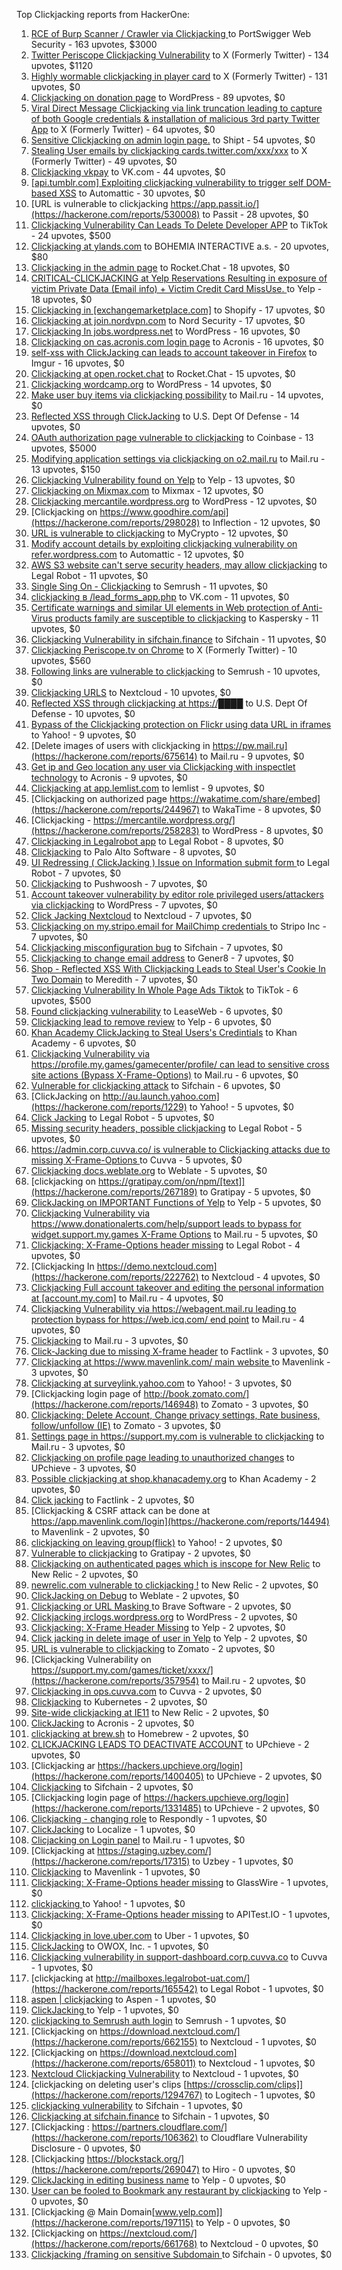 Top Clickjacking reports from HackerOne:

1. [RCE of Burp  Scanner / Crawler via Clickjacking ](https://hackerone.com/reports/1274695) to PortSwigger Web Security - 163 upvotes, $3000
2. [Twitter Periscope Clickjacking Vulnerability](https://hackerone.com/reports/591432) to X (Formerly Twitter) - 134 upvotes, $1120
3. [Highly wormable clickjacking in player card](https://hackerone.com/reports/85624) to X (Formerly Twitter) - 131 upvotes, $0
4. [Clickjacking on donation page](https://hackerone.com/reports/921709) to WordPress - 89 upvotes, $0
5. [Viral Direct Message Clickjacking via link truncation leading to capture of both Google credentials & installation of malicious 3rd party Twitter App](https://hackerone.com/reports/643274) to X (Formerly Twitter) - 64 upvotes, $0
6. [Sensitive Clickjacking on admin login page.](https://hackerone.com/reports/389145) to Shipt - 54 upvotes, $0
7. [Stealing User emails by clickjacking cards.twitter.com/xxx/xxx](https://hackerone.com/reports/154963) to X (Formerly Twitter) - 49 upvotes, $0
8. [Clickjacking vkpay](https://hackerone.com/reports/374817) to VK.com - 44 upvotes, $0
9. [[api.tumblr.com] Exploiting clickjacking vulnerability to trigger self DOM-based XSS](https://hackerone.com/reports/953579) to Automattic - 30 upvotes, $0
10. [URL is vulnerable to clickjacking  https://app.passit.io/](https://hackerone.com/reports/530008) to Passit - 28 upvotes, $0
11. [Clickjacking Vulnerability Can Leads To Delete Developer APP](https://hackerone.com/reports/1416612) to TikTok - 24 upvotes, $500
12. [Clickjacking at ylands.com](https://hackerone.com/reports/405342) to BOHEMIA INTERACTIVE a.s. - 20 upvotes, $80
13. [Clickjacking in the admin page](https://hackerone.com/reports/728004) to Rocket.Chat - 18 upvotes, $0
14. [CRITICAL-CLICKJACKING at Yelp Reservations Resulting in exposure of victim Private Data (Email info) + Victim Credit Card MissUse. ](https://hackerone.com/reports/355859) to Yelp - 18 upvotes, $0
15. [Clickjacking in [exchangemarketplace.com]](https://hackerone.com/reports/658217) to Shopify - 17 upvotes, $0
16. [Clickjacking at join.nordvpn.com](https://hackerone.com/reports/765955) to Nord Security - 17 upvotes, $0
17. [Clickjacking In jobs.wordpress.net](https://hackerone.com/reports/223024) to WordPress - 16 upvotes, $0
18. [Clickjacking on cas.acronis.com login page](https://hackerone.com/reports/971234) to Acronis - 16 upvotes, $0
19. [self-xss with ClickJacking can leads to account takeover in Firefox](https://hackerone.com/reports/892289) to Imgur - 16 upvotes, $0
20. [Clickjacking at open.rocket.chat](https://hackerone.com/reports/1584034) to Rocket.Chat - 15 upvotes, $0
21. [Clickjacking wordcamp.org](https://hackerone.com/reports/230581) to WordPress - 14 upvotes, $0
22. [Make user buy items via clickjacking possibility](https://hackerone.com/reports/471967) to Mail.ru - 14 upvotes, $0
23. [Reflected XSS through ClickJacking](https://hackerone.com/reports/1171403) to U.S. Dept Of Defense - 14 upvotes, $0
24. [OAuth authorization page vulnerable to clickjacking](https://hackerone.com/reports/65825) to Coinbase - 13 upvotes, $5000
25. [Modifying application settings via clickjacking on o2.mail.ru](https://hackerone.com/reports/355774) to Mail.ru - 13 upvotes, $150
26. [Clickjacking Vulnerability found on Yelp](https://hackerone.com/reports/214087) to Yelp - 13 upvotes, $0
27. [Clickjacking on Mixmax.com](https://hackerone.com/reports/234713) to Mixmax - 12 upvotes, $0
28. [Clickjacking mercantile.wordpress.org](https://hackerone.com/reports/264125) to WordPress - 12 upvotes, $0
29. [Clickjacking on https://www.goodhire.com/api](https://hackerone.com/reports/298028) to Inflection - 12 upvotes, $0
30. [URL is vulnerable to clickjacking](https://hackerone.com/reports/712376) to MyCrypto - 12 upvotes, $0
31. [Modify account details by exploiting clickjacking vulnerability on refer.wordpress.com](https://hackerone.com/reports/765355) to Automattic - 12 upvotes, $0
32. [AWS S3 website can't serve security headers, may allow clickjacking](https://hackerone.com/reports/149572) to Legal Robot - 11 upvotes, $0
33. [Single Sing On - Clickjacking](https://hackerone.com/reports/299009) to Semrush - 11 upvotes, $0
34. [clickjacking в /lead_forms_app.php](https://hackerone.com/reports/294334) to VK.com - 11 upvotes, $0
35. [Certificate warnings and similar UI elements in Web protection of Anti-Virus products family are susceptible to clickjacking](https://hackerone.com/reports/463695) to Kaspersky - 11 upvotes, $0
36. [Clickjacking Vulnerability in sifchain.finance](https://hackerone.com/reports/1185949) to Sifchain - 11 upvotes, $0
37. [Clickjacking Periscope.tv on Chrome](https://hackerone.com/reports/198622) to X (Formerly Twitter) - 10 upvotes, $560
38. [Following links are vulnerable to clickjacking](https://hackerone.com/reports/289246) to Semrush - 10 upvotes, $0
39. [Clickjacking URLS](https://hackerone.com/reports/1039805) to Nextcloud - 10 upvotes, $0
40. [Reflected XSS through clickjacking at https://████](https://hackerone.com/reports/1149144) to U.S. Dept Of Defense - 10 upvotes, $0
41. [Bypass of the Clickjacking protection on Flickr using data URL in iframes](https://hackerone.com/reports/7264) to Yahoo! - 9 upvotes, $0
42. [Delete images of users  with clickjacking in https://pw.mail.ru](https://hackerone.com/reports/675614) to Mail.ru - 9 upvotes, $0
43. [Get ip and Geo location any user via Clickjacking with inspectlet technology](https://hackerone.com/reports/998555) to Acronis - 9 upvotes, $0
44. [Clickjacking at  app.lemlist.com](https://hackerone.com/reports/1574017) to lemlist - 9 upvotes, $0
45. [Clickjacking on authorized page https://wakatime.com/share/embed](https://hackerone.com/reports/244967) to WakaTime - 8 upvotes, $0
46. [Clickjacking - https://mercantile.wordpress.org/](https://hackerone.com/reports/258283) to WordPress - 8 upvotes, $0
47. [Clickjacking in Legalrobot app](https://hackerone.com/reports/270454) to Legal Robot - 8 upvotes, $0
48. [ Clickjacking](https://hackerone.com/reports/688546) to Palo Alto Software - 8 upvotes, $0
49. [UI Redressing ( ClickJacking ) Issue on Information submit form ](https://hackerone.com/reports/163753) to Legal Robot - 7 upvotes, $0
50. [Clickjacking](https://hackerone.com/reports/200419) to Pushwoosh - 7 upvotes, $0
51. [Account takeover vulnerability by editor role privileged users/attackers via clickjacking](https://hackerone.com/reports/388254) to WordPress - 7 upvotes, $0
52. [Click Jacking Nextcloud](https://hackerone.com/reports/347782) to Nextcloud - 7 upvotes, $0
53. [Clickjacking on my.stripo.email for MailChimp credentials ](https://hackerone.com/reports/737625) to Stripo Inc - 7 upvotes, $0
54. [Clickjacking misconfiguration bug](https://hackerone.com/reports/1176104) to Sifchain - 7 upvotes, $0
55. [Clickjacking to change email address](https://hackerone.com/reports/783191) to Gener8 - 7 upvotes, $0
56. [Shop - Reflected  XSS  With  Clickjacking Leads to Steal User's Cookie  In Two Domain](https://hackerone.com/reports/1221942) to Meredith - 7 upvotes, $0
57. [Clickjacking Vulnerability In Whole Page Ads Tiktok](https://hackerone.com/reports/1418857) to TikTok - 6 upvotes, $500
58. [Found clickjacking vulnerability](https://hackerone.com/reports/119828) to LeaseWeb - 6 upvotes, $0
59. [Clickjacking lead to remove review](https://hackerone.com/reports/965141) to Yelp - 6 upvotes, $0
60. [Khan Academy ClickJacking to Steal Users's Credintials](https://hackerone.com/reports/639682) to Khan Academy - 6 upvotes, $0
61. [Clickjacking Vulnerability via https://profile.my.games/gamecenter/profile/ can lead to sensitive cross site actions (Bypass X-Frame-Options)](https://hackerone.com/reports/974090) to Mail.ru - 6 upvotes, $0
62. [Vulnerable for clickjacking attack](https://hackerone.com/reports/1188639) to Sifchain - 6 upvotes, $0
63. [ClickJacking on http://au.launch.yahoo.com](https://hackerone.com/reports/1229) to Yahoo! - 5 upvotes, $0
64. [Click Jacking](https://hackerone.com/reports/163888) to Legal Robot - 5 upvotes, $0
65. [Missing security headers, possible clickjacking](https://hackerone.com/reports/64645) to Legal Robot - 5 upvotes, $0
66. [https://admin.corp.cuvva.co/ is vulnerable to Clickjacking attacks due to missing X-Frame-Options ](https://hackerone.com/reports/231434) to Cuvva - 5 upvotes, $0
67. [Clickjacking docs.weblate.org](https://hackerone.com/reports/223391) to Weblate - 5 upvotes, $0
68. [clickjacking on https://gratipay.com/on/npm/[text]](https://hackerone.com/reports/267189) to Gratipay - 5 upvotes, $0
69. [ClickJacking on IMPORTANT Functions of Yelp](https://hackerone.com/reports/305128) to Yelp - 5 upvotes, $0
70. [Clickjacking Vulnerability via https://www.donationalerts.com/help/support leads to bypass for widget.support.my.games X-Frame Options](https://hackerone.com/reports/1027192) to Mail.ru - 5 upvotes, $0
71. [Clickjacking: X-Frame-Options header missing](https://hackerone.com/reports/163646) to Legal Robot - 4 upvotes, $0
72. [Clickjacking In https://demo.nextcloud.com](https://hackerone.com/reports/222762) to Nextcloud - 4 upvotes, $0
73. [Clickjacking Full account takeover and editing the personal information at [account.my.com]](https://hackerone.com/reports/261652) to Mail.ru - 4 upvotes, $0
74. [Clickjacking Vulnerability via https://webagent.mail.ru leading to protection bypass for https://web.icq.com/ end point](https://hackerone.com/reports/918923) to Mail.ru - 4 upvotes, $0
75. [Clickjacking](https://hackerone.com/reports/8724) to Mail.ru - 3 upvotes, $0
76. [Click-Jacking due to missing X-frame header](https://hackerone.com/reports/17664) to Factlink - 3 upvotes, $0
77. [Clickjacking at https://www.mavenlink.com/ main website ](https://hackerone.com/reports/14631) to Mavenlink - 3 upvotes, $0
78. [Clickjacking at surveylink.yahoo.com](https://hackerone.com/reports/3578) to Yahoo! - 3 upvotes, $0
79. [Clickjacking login page of http://book.zomato.com/](https://hackerone.com/reports/146948) to Zomato - 3 upvotes, $0
80. [Clickjacking: Delete Account, Change privacy settings, Rate business, follow/unfollow (IE)](https://hackerone.com/reports/338569) to Zomato - 3 upvotes, $0
81. [Settings page in https://support.my.com is vulnerable to clickjacking](https://hackerone.com/reports/667400) to Mail.ru - 3 upvotes, $0
82. [Clickjacking on profile page leading to unauthorized changes](https://hackerone.com/reports/1198907) to UPchieve - 3 upvotes, $0
83. [Possible clickjacking at shop.khanacademy.org](https://hackerone.com/reports/6370) to Khan Academy - 2 upvotes, $0
84. [Click jacking](https://hackerone.com/reports/13550) to Factlink - 2 upvotes, $0
85. [Clickjacking & CSRF attack can be done at https://app.mavenlink.com/login](https://hackerone.com/reports/14494) to Mavenlink - 2 upvotes, $0
86. [clickjacking on leaving group(flick)](https://hackerone.com/reports/7745) to Yahoo! - 2 upvotes, $0
87. [Vulnerable to clickjacking](https://hackerone.com/reports/123782) to Gratipay - 2 upvotes, $0
88. [Clickjacking on authenticated pages which is inscope for New Relic](https://hackerone.com/reports/128645) to New Relic - 2 upvotes, $0
89. [newrelic.com vulnerable to clickjacking !](https://hackerone.com/reports/123126) to New Relic - 2 upvotes, $0
90. [ClickJacking on Debug](https://hackerone.com/reports/225555) to Weblate - 2 upvotes, $0
91. [Clickjacking or URL Masking ](https://hackerone.com/reports/204198) to Brave Software - 2 upvotes, $0
92. [Clickjacking irclogs.wordpress.org](https://hackerone.com/reports/267075) to WordPress - 2 upvotes, $0
93. [Clickjacking: X-Frame Header Missing](https://hackerone.com/reports/168358) to Yelp - 2 upvotes, $0
94. [Click jacking in delete image of user in Yelp](https://hackerone.com/reports/201848) to Yelp - 2 upvotes, $0
95. [URL is vulnerable to clickjacking](https://hackerone.com/reports/337219) to Zomato - 2 upvotes, $0
96. [Clickjacking Vulnerability on https://support.my.com/games/ticket/xxxx/](https://hackerone.com/reports/357954) to Mail.ru - 2 upvotes, $0
97. [Clickjacking in ops.cuvva.com](https://hackerone.com/reports/583624) to Cuvva - 2 upvotes, $0
98. [Clickjacking](https://hackerone.com/reports/832593) to Kubernetes - 2 upvotes, $0
99. [Site-wide clickjacking at IE11](https://hackerone.com/reports/614947) to New Relic - 2 upvotes, $0
100. [ClickJacking](https://hackerone.com/reports/947690) to Acronis - 2 upvotes, $0
101. [clickjacking at  brew.sh](https://hackerone.com/reports/1245972) to Homebrew - 2 upvotes, $0
102. [CLICKJACKING LEADS TO DEACTIVATE ACCOUNT](https://hackerone.com/reports/1301113) to UPchieve - 2 upvotes, $0
103. [Clickjacking ar https://hackers.upchieve.org/login](https://hackerone.com/reports/1400405) to UPchieve - 2 upvotes, $0
104. [Clickjacking](https://hackerone.com/reports/1206138) to Sifchain - 2 upvotes, $0
105. [Clickjacking login page of https://hackers.upchieve.org/login](https://hackerone.com/reports/1331485) to UPchieve - 2 upvotes, $0
106. [Clickjacking - changing role](https://hackerone.com/reports/7924) to Respondly - 1 upvotes, $0
107. [ClickJacking](https://hackerone.com/reports/7862) to Localize - 1 upvotes, $0
108. [Clicjacking on Login panel](https://hackerone.com/reports/8459) to Mail.ru - 1 upvotes, $0
109. [Clickjacking at https://staging.uzbey.com/](https://hackerone.com/reports/17315) to Uzbey - 1 upvotes, $0
110. [Clickjacking](https://hackerone.com/reports/21110) to Mavenlink - 1 upvotes, $0
111. [Clickjacking: X-Frame-Options header missing](https://hackerone.com/reports/27594) to GlassWire - 1 upvotes, $0
112. [clickjacking ](https://hackerone.com/reports/1207) to Yahoo! - 1 upvotes, $0
113. [Clickjacking: X-Frame-Options header missing](https://hackerone.com/reports/129650) to APITest.IO - 1 upvotes, $0
114. [Clickjacking in love.uber.com](https://hackerone.com/reports/137152) to Uber - 1 upvotes, $0
115. [ClickJacking](https://hackerone.com/reports/183127) to OWOX, Inc. - 1 upvotes, $0
116. [Clickjacking vulnerability in support-dashboard.corp.cuvva.co](https://hackerone.com/reports/231694) to Cuvva - 1 upvotes, $0
117. [clickjacking at http://mailboxes.legalrobot-uat.com/](https://hackerone.com/reports/165542) to Legal Robot - 1 upvotes, $0
118. [aspen | clickjacking](https://hackerone.com/reports/272387) to Aspen - 1 upvotes, $0
119. [ClickJacking ](https://hackerone.com/reports/179839) to Yelp - 1 upvotes, $0
120. [clickjacking to Semrush auth login](https://hackerone.com/reports/318295) to Semrush - 1 upvotes, $0
121. [Clickjacking on https://download.nextcloud.com/](https://hackerone.com/reports/662155) to Nextcloud - 1 upvotes, $0
122. [Clickjacking on https://download.nextcloud.com](https://hackerone.com/reports/658011) to Nextcloud - 1 upvotes, $0
123. [Nextcloud Clickjacking Vulnerability](https://hackerone.com/reports/710996) to Nextcloud - 1 upvotes, $0
124. [clickjacking on deleting user's clips [https://crossclip.com/clips]](https://hackerone.com/reports/1294767) to Logitech - 1 upvotes, $0
125. [clickjacking vulnerability](https://hackerone.com/reports/1199904) to Sifchain - 1 upvotes, $0
126. [	 Clickjacking at sifchain.finance](https://hackerone.com/reports/1212595) to Sifchain - 1 upvotes, $0
127. [Clickjacking : https://partners.cloudflare.com/](https://hackerone.com/reports/106362) to Cloudflare Vulnerability Disclosure - 0 upvotes, $0
128. [Clickjacking https://blockstack.org/](https://hackerone.com/reports/269047) to Hiro - 0 upvotes, $0
129. [ClickJacking in editing business name](https://hackerone.com/reports/227837) to Yelp - 0 upvotes, $0
130. [User can be fooled to Bookmark any restaurant by clickjacking](https://hackerone.com/reports/228295) to Yelp - 0 upvotes, $0
131. [Clickjacking @ Main Domain[www.yelp.com]](https://hackerone.com/reports/197115) to Yelp - 0 upvotes, $0
132. [Clickjacking on https://nextcloud.com/](https://hackerone.com/reports/661768) to Nextcloud - 0 upvotes, $0
133. [Clickjacking /framing on sensitive Subdomain ](https://hackerone.com/reports/1195209) to Sifchain - 0 upvotes, $0
